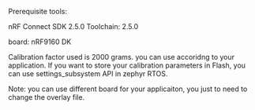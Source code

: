 Prerequisite tools:

nRF Connect SDK 2.5.0 
Toolchain: 2.5.0

board: nRF9160 DK

Calibration factor used is 2000 grams. you can use accoridng to your application.
If you want to store your calibration parameters in Flash, you can use settings_subsystem API in zephyr RTOS.

Note:
    you can use different board for your applicaiton,
    you just to need to change the overlay file.